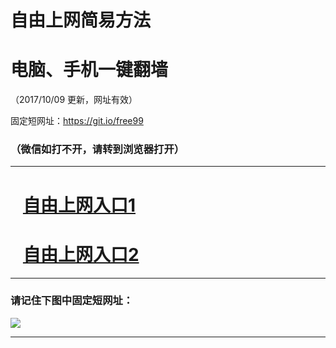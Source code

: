 ﻿# 自由上网简易方法

# 电脑、手机一键翻墙

（2017/10/09 更新，网址有效）

固定短网址：https://git.io/free99

### （微信如打不开，请转到浏览器打开）


***





# &nbsp;&nbsp; <a href="http://ft274083942.fwq-tz-1001.info/fwqtz01.html?t=100900132145 " target="_blank">自由上网入口1</a>
# &nbsp;&nbsp; <a href="http://ft2400918588.fwq-tz-1002.info/fwqtz02.html?t=10090014622 " target="_blank">自由上网入口2</a>
***

### 请记住下图中固定短网址：

<img src="https://s3-us-west-2.amazonaws.com/fwq-1001/yjfq-20170905okok.png" /> 


***

